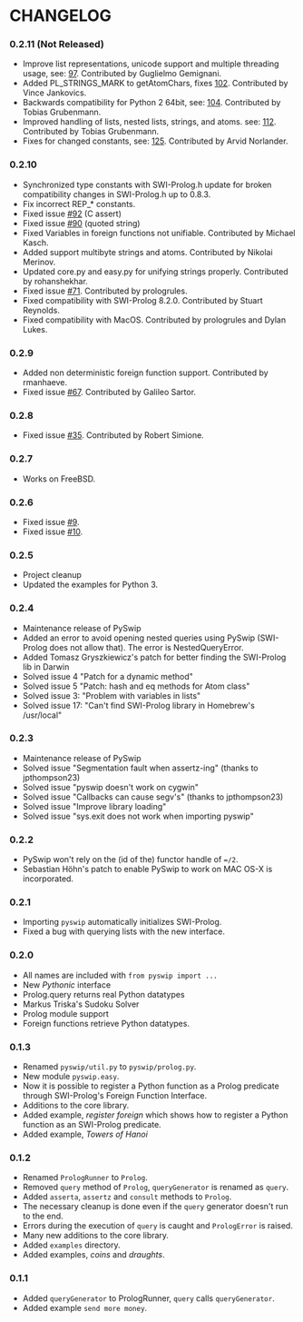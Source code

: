 # CHANGELOG

### 0.2.11 (Not Released)

  * Improve list representations, unicode support and multiple threading usage, see: [97](https://github.com/yuce/pyswip/pull/97). Contributed by Guglielmo Gemignani.
  * Added PL_STRINGS_MARK to getAtomChars, fixes [102](https://github.com/yuce/pyswip/issues/102). Contributed by Vince Jankovics.
  * Backwards compatibility for Python 2 64bit, see: [104](https://github.com/yuce/pyswip/pull/104). Contributed by Tobias Grubenmann.
  * Improved handling of lists, nested lists, strings, and atoms. see: [112](https://github.com/yuce/pyswip/pull/112). Contributed by Tobias Grubenmann.
  * Fixes for changed constants, see: [125](https://github.com/yuce/pyswip/pull/125). Contributed by Arvid Norlander.

### 0.2.10

  * Synchronized type constants with SWI-Prolog.h
    update for broken compatibility changes in SWI-Prolog.h up to 0.8.3.
  * Fix incorrect REP_* constants.  
  * Fixed issue [#92](https://github.com/yuce/pyswip/issues/92) (C assert)
  * Fixed issue [#90](https://github.com/yuce/pyswip/issues/90) (quoted string)
  * Fixed Variables in foreign functions not unifiable. Contributed by Michael Kasch.
  * Added support multibyte strings and atoms. Contributed by Nikolai Merinov.
  * Updated core.py and easy.py for unifying strings properly. Contributed by rohanshekhar.
  * Fixed issue [#71](https://github.com/yuce/pyswip/issues/71). Contributed by prologrules.
  * Fixed compatibility with SWI-Prolog 8.2.0. Contributed by Stuart Reynolds.
  * Fixed compatibility with MacOS. Contributed by prologrules and Dylan Lukes.

### 0.2.9

  * Added non deterministic foreign function support. Contributed by rmanhaeve.
  * Fixed issue [#67](https://github.com/yuce/pyswip/pull/67). Contributed by Galileo Sartor.

### 0.2.8

  * Fixed issue [#35](https://github.com/yuce/pyswip/issues/35). Contributed by Robert Simione.

### 0.2.7

  * Works on FreeBSD.

### 0.2.6

  * Fixed issue [#9](https://github.com/yuce/pyswip/issues/9).
  * Fixed issue [#10](https://github.com/yuce/pyswip/issues/10).

### 0.2.5

  * Project cleanup
  * Updated the examples for Python 3.

### 0.2.4

  * Maintenance release of PySwip
  * Added an error to avoid opening nested queries using PySwip (SWI-Prolog does
    not allow that). The error is NestedQueryError.
  * Added Tomasz Gryszkiewicz's patch for better finding the SWI-Prolog lib in 
    Darwin
  * Solved issue 4 "Patch for a dynamic method"
  * Solved issue 5 "Patch: hash and eq methods for Atom class"
  * Solved issue 3: "Problem with variables in lists"
  * Solved issue 17: "Can't find SWI-Prolog library in Homebrew's /usr/local"

### 0.2.3

  * Maintenance release of PySwip
  * Solved issue "Segmentation fault when assertz-ing" (thanks to jpthompson23)
  * Solved issue "pyswip doesn't work on cygwin" 
  * Solved issue "Callbacks can cause segv's" (thanks to jpthompson23)
  * Solved issue "Improve library loading" 
  * Solved issue "sys.exit does not work when importing pyswip" 

### 0.2.2

  * PySwip won't rely on the (id of the) functor handle of `=/2`.
  * Sebastian Höhn's patch to enable PySwip to work on MAC OS-X is incorporated.

### 0.2.1

  * Importing `pyswip` automatically initializes SWI-Prolog.
  * Fixed a bug with querying lists with the new interface.

### 0.2.0

  * All names are included with `from pyswip import ...`
  * New *Pythonic* interface
  * Prolog.query returns real Python datatypes
  * Markus Triska's Sudoku Solver
  * Prolog module support
  * Foreign functions retrieve Python datatypes.

### 0.1.3

  * Renamed `pyswip/util.py` to `pyswip/prolog.py`.
  * New module `pyswip.easy`.
  * Now it is possible to register a Python function as a Prolog predicate
    through SWI-Prolog's Foreign Function Interface.
  * Additions to the core library.
  * Added example, *register foreign* which shows how to register a Python
    function as an SWI-Prolog predicate.
  * Added example, *Towers of Hanoi*

### 0.1.2

  * Renamed `PrologRunner` to `Prolog`.
  * Removed `query` method of `Prolog`, `queryGenerator` is renamed as `query`.
  * Added `asserta`, `assertz` and `consult` methods to `Prolog`.
  * The necessary cleanup is done even if the `query` generator doesn't run to the end.
  * Errors during the execution of `query` is caught and `PrologError` is raised.
  * Many new additions to the core library.
  * Added `examples` directory.
  * Added examples, *coins* and *draughts*.
  
### 0.1.1

  * Added `queryGenerator` to PrologRunner, `query` calls `queryGenerator`.
  * Added example `send more money`.
